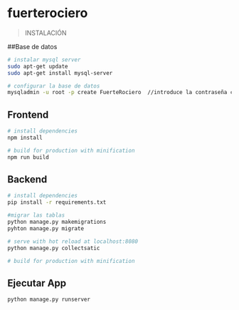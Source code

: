 # fuerterociero

> INSTALACIÓN

##Base de datos

``` bash
# instalar mysql server
sudo apt-get update
sudo apt-get install mysql-server

# configurar la base de datos
mysqladmin -u root -p create FuerteRociero  //introduce la contraseña creada al instalar mysql

```



## Frontend

``` bash
# install dependencies
npm install

# build for production with minification
npm run build
```

## Backend

``` bash
# install dependencies
pip install -r requirements.txt

#migrar las tablas
python manage.py makemigrations
pyhton manage.py migrate

# serve with hot reload at localhost:8080
python manage.py collectsatic

# build for production with minification
```
## Ejecutar App

``` bash
python manage.py runserver
```

